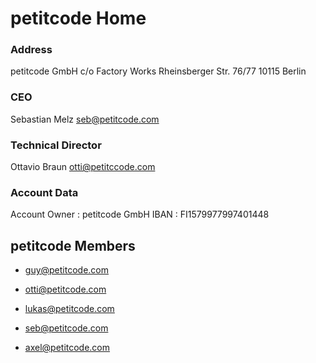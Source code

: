 <!-- TITLE: PETITCODE HOME -->
<!-- SUBTITLE: This is the Homepage of the Petitcode Wiki -->

# petitcode Home
### Address

petitcode GmbH
c/o  Factory Works
Rheinsberger Str. 76/77
10115 Berlin

### CEO

Sebastian Melz 
seb@petitcode.com

### Technical Director

Ottavio Braun
otti@petitccode.com

### Account Data

Account Owner : petitcode GmbH
IBAN : FI1579977997401448


## petitcode Members

* guy@petitcode.com
 
* otti@petitcode.com
 
* lukas@petitcode.com
 
* seb@petitcode.com
 
* axel@petitcode.com


